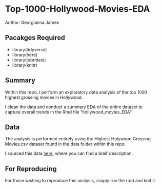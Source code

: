 # Top-1000-Hollywood-Movies-EDA

Author: Georgianna James


## Pacakges Required 

* library(tidyverse)
* library(here)
* library(lubridate)
* library(knitr)



## Summary

Within this repo, I perform an exploratory data analysis of the top 1000 highest grossing movies in Hollywood. 

I clean the data and conduct a summary EDA of the entire dataset to capture overall trends in the Rmd file "hollywood_movies_EDA".


## Data

The analysis is performed entirely using the Highest Holywood Grossing Movies.csv dataset found in the data folder within this repo. 

I sourced this data [here](https://www.kaggle.com/sanjeetsinghnaik/top-1000-highest-grossing-movies?select=Highest+Holywood+Grossing+Movies.csv), where you can find a breif description. 


## For Reproducing

For those wishing to reproduce this analysis, simply run the rmd and knit it. 


